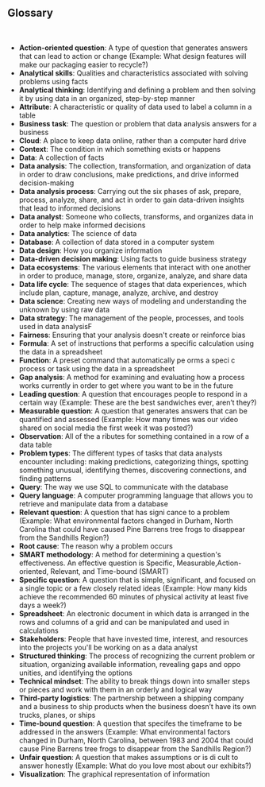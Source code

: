 ## Glossary

&nbsp;

* **Action-oriented question**: A type of question that generates answers that can lead to action or change (Example: What design features will make our packaging easier to recycle?)
* **Analytical skills**: Qualities and characteristics associated with solving problems using facts
* **Analytical thinking**: Identifying and defining a problem and then solving it by using data in an organized, step-by-step manner
* **Attribute**: A characteristic or quality of data used to label a column in a table
* **Business task**: The question or problem that data analysis answers for a business
* **Cloud**: A place to keep data online, rather than a computer hard drive
* **Context**: The condition in which something exists or happens
* **Data**: A collection of facts
* **Data analysis**: The collection, transformation, and organization of data in order to draw conclusions, make predictions, and drive informed decision-making
* **Data analysis process**: Carrying out the six phases of ask, prepare, process, analyze, share, and act in order to gain data-driven insights that lead to informed decisions
* **Data analyst**: Someone who collects, transforms, and organizes data in order to help make informed decisions
* **Data analytics**: The science of data
* **Database**: A collection of data stored in a computer system
* **Data design**: How you organize information
* **Data-driven decision making**: Using facts to guide business strategy
* **Data ecosystems**: The various elements that interact with one another in order to produce, manage, store, organize, analyze, and share data
* **Data life cycle**: The sequence of stages that data experiences, which include plan, capture, manage, analyze, archive, and destroy
* **Data science**: Creating new ways of modeling and understanding the unknown by using raw data
* **Data strategy**: The management of the people, processes, and tools used in data analysisF
* **Fairness**: Ensuring that your analysis doesn't create or reinforce bias
* **Formula**: A set of instructions that performs a specific calculation using the data in a spreadsheet
* **Function**: A preset command that automatically pe orms a speci c process or task using the data in a spreadsheet
* **Gap analysis**: A method for examining and evaluating how a process works currently in order to get where you want to be in the future
* **Leading question**: A question that encourages people to respond in a certain way (Example: These are the best sandwiches ever, aren’t they?)
* **Measurable question**: A question that generates answers that can be quantified and assessed (Example: How many times was our video shared on social media the first week it was posted?)
* **Observation**: All of the a ributes for something contained in a row of a data table
* **Problem types**: The different types of tasks that data analysts encounter including: making predictions, categorizing things, spotting something unusual, identifying themes, discovering connections, and finding patterns
* **Query**: The way we use SQL to communicate with the database
* **Query language**: A computer programming language that allows you to retrieve and manipulate data from a database
* **Relevant question**: A question that has signi cance to a problem (Example: What environmental factors changed in Durham, North Carolina that could have caused Pine Barrens tree frogs to disappear from the Sandhills Region?)
* **Root cause**: The reason why a problem occurs
* **SMART methodology**: A method for determining a question's effectiveness. An effective question is Specific, Measurable,Action-oriented, Relevant, and Time-bound (SMART)
* **Specific question**: A question that is simple, significant, and focused on a single topic or a few closely related ideas (Example: How many kids achieve the recommended 60 minutes of physical activity at least five days a week?)
* **Spreadsheet**: An electronic document in which data is arranged in the rows and columns of a grid and can be manipulated and used in calculations
* **Stakeholders**: People that have invested time, interest, and resources into the projects you'll be working on as a data analyst
* **Structured thinking**: The process of recognizing the current problem or situation, organizing available information, revealing gaps and oppo unities, and identifying the options
* **Technical mindset**: The ability to break things down into smaller steps or pieces and work with them in an orderly and logical way
* **Third-party logistics**: The partnership between a shipping company and a business to ship products when the business doesn’t have its own trucks, planes, or ships
* **Time-bound question**: A question that specifes the timeframe to be addressed in the answers (Example: What environmental factors changed in Durham, North Carolina, between 1983 and 2004 that could cause Pine Barrens tree frogs to disappear from the Sandhills Region?)
* **Unfair question**: A question that makes assumptions or is di cult to answer honestly (Example: What do you love most about our exhibits?)
* **Visualization**: The graphical representation of information
